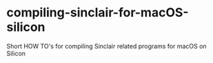 # compiling-sinclair-for-macOS-silicon
Short HOW TO's for compiling Sinclair related programs for macOS on Silicon
